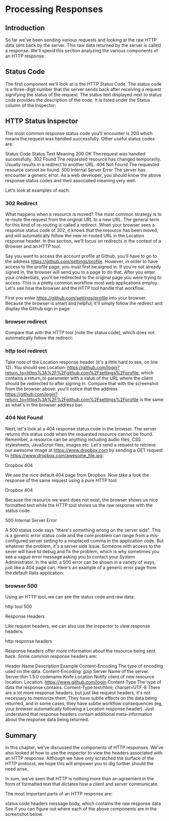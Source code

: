 # Processing Responses

## Introduction

So far we've been sending various requests and looking at the raw HTTP data sent back by the server. This raw data returned by the server is called a response. We'll spend this section analyzing the various components of an HTTP response.

## Status Code

The first component we'll look at is the HTTP Status Code. The status code is a three-digit number that the server sends back after receiving a request signifying the status of the request. The status text displayed next to status code provides the description of the code. It is listed under the Status column of the Inspector:

## HTTP Status Inspector

The most common response status code you'll encounter is 200 which means the request was handled successfully. Other useful status codes are:

Status Code Status Text Meaning
200 OK  The request was handled successfully.
302 Found The requested resource has changed temporarily. Usually results in a redirect to another URL.
404 Not Found The requested resource cannot be found.
500 Internal Server Error The server has encounter a generic error.
As a web developer, you should know the above response status codes and their associated meaning very well.

Let's look at examples of each:

### 302 Redirect

What happens when a resource is moved? The most common strategy is to re-route the request from the original URL to a new URL. The general term for this kind of re-routing is called a redirect. When your browser sees a response status code of 302, it knows that the resource has been moved, and will automatically follow the new re-routed URL in the Location response header. In this section, we'll focus on redirects in the context of a Browser and an HTTP tool.

Say you want to access the account profile at Github, you'll have to go to the address https://github.com/settings/profile. However, in order to have access to the profile page, you must first be signed in. If you're not already signed in, the browser will send you to a page to do that. After you enter your credentials, you'll be redirected to the original page you were trying to access. This is a pretty common workflow most web applications employ. Let's see how the browser and the HTTP tool handle that workflow.

First you enter https://github.com/settings/profile into your browser. Because the browser is smart and helpful, it'll simply follow the redirect and display the Github sign in page:

### browser redirect

Compare that with the HTTP tool (note the status code), which does not automatically follow the redirect:

### http tool redirect

Take note of the Location response header (it's a little hard to see, on line 12). You should see Location: https://github.com/login?return_to=https%3A%2F%2Fgithub.com%2Fsettings%2Fprofile, which contains a return_to parameter with a value of the URL where the client should be redirected to after signing in. Compare that with the screenshot from the browser above: you'll notice that the address https://github.com/login?return_to=https%3A%2F%2Fgithub.com%2Fsettings%2Fprofile is the same as what's in the browser address bar.

### 404 Not Found

Next, let's look at a 404 response status code in the browser. The server returns this status code when the requested resource cannot be found. Remember, a resource can be anything including audio files, CSS stylesheets, JavaScript files, images etc. Let's send a request to retrieve our awesome image at https://www.dropbox.com by sending a GET request to https://www.dropbox.com/awesome_file.jpg:

Dropbox 404

We see the nice default 404 page from Dropbox. Now take a look the response of the same request using a pure HTTP tool:

Dropbox 404

Because the resource we want does not exist, the browser shows us nice formatted text while the HTTP tool shows us the raw response with the status code.

500 Internal Server Error

A 500 status code says "there's something wrong on the server side". This is a generic error status code and the core problem can range from a mis-configured server setting to a misplaced comma in the application code. But whatever the problem, it's a server side issue. Someone with access to the sever will have to debug and fix the problem, which is why sometimes you see a vague error message asking you to contact your System Administrator. In the wild, a 500 error can be shown in a variety of ways, just like a 404 page can. Here's an example of a generic error page from the default Rails application:

### browser 500

Using an HTTP tool, we can see the status code and raw data:

http tool 500

Response Headers

Like request headers, we can also use the inspector to view response headers:

http response headers

Response headers offer more information about the resource being sent back. Some common response headers are:

Header Name Description Example
Content-Encoding  The type of encoding used on the data.  Content-Encoding: gzip
Server  Name of the server. Server:thin 1.5.0 codename Knife
Location  Notify client of new resource location. Location: https://www.github.com/login
Content-Type  The type of data the response contains. Content-Type:text/html; charset=UTF-8
There are a lot more response headers, but just like request headers, it's not necessary to memorize them. They have subtle effects on the data being returned, and in some cases, they have subtle workflow consequences (eg, your browser automatically following a Location response header). Just understand that response headers contain additional meta-information about the response data being returned.

## Summary

In this chapter, we've discussed the components of HTTP responses. We've also looked at how to use the inspector to view the headers associated with an HTTP response. Although we have only scratched the surface of the HTTP protocol, we hope this will empower you to dig further should the need arise.

In sum, we've seen that HTTP is nothing more than an agreement in the form of formatted text that dictates how a client and server communicate.

The most important parts of an HTTP response are:

status code
headers
message body, which contains the raw response data
See if you can figure out where each of the above components are in the screenshot below.